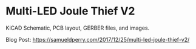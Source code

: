 # Multi-LED Joule Thief V2

KiCAD Schematic, PCB layout, GERBER files, and images.

Blog Post: https://samueldperry.com/2017/12/25/multi-led-joule-thief-v2/